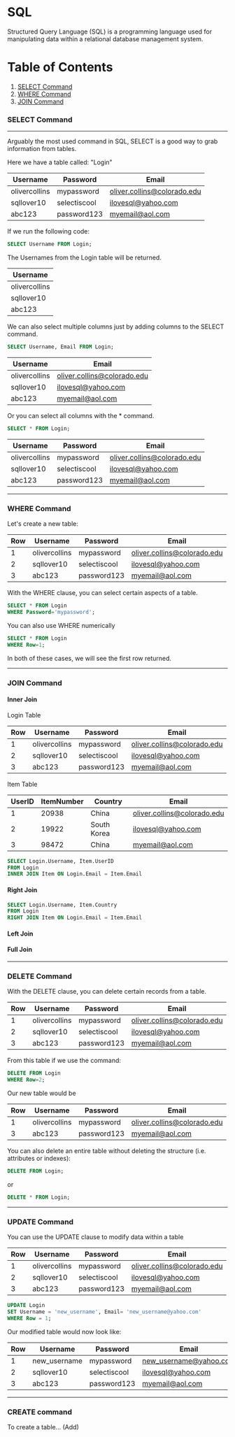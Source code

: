 # SQL

Structured Query Language (SQL) is a programming language used for manipulating data within a relational database management system. 

# Table of Contents
1. [SELECT Command](#SELECT)
2. [WHERE Command](#WHERE)
3. [JOIN Command](#JOIN)

### SELECT Command

---

Arguably the most used command in SQL, SELECT is a good way to grab information from tables.

Here we have a table called: "Login"

| Username      | Password      | Email                       |
| ------------- | ------------- | --------------------------- |
| olivercollins | mypassword    | oliver.collins@colorado.edu |
| sqllover10    | selectiscool  | ilovesql@yahoo.com          |
| abc123        | password123   | myemail@aol.com             |

If we run the following code:

```sql
SELECT Username FROM Login;
```
The Usernames from the Login table will be returned.

| Username      |
| ------------- |
| olivercollins |
| sqllover10    |
| abc123        |

We can also select multiple columns just by adding columns to the SELECT command.

```sql
SELECT Username, Email FROM Login;
```

| Username      | Email                       |
| ------------- | --------------------------- |
| olivercollins | oliver.collins@colorado.edu |
| sqllover10    | ilovesql@yahoo.com          |
| abc123        | myemail@aol.com             |

Or you can select all columns with the * command.

```sql
SELECT * FROM Login;
```

| Username      | Password      | Email                       |
| ------------- | ------------- | --------------------------- |
| olivercollins | mypassword    | oliver.collins@colorado.edu |
| sqllover10    | selectiscool  | ilovesql@yahoo.com          |
| abc123        | password123   | myemail@aol.com             |

---

### WHERE Command

Let's create a new table:

Row | Username      | Password      | Email                       |
--- | ------------- | ------------- | --------------------------- |
1   | olivercollins | mypassword    | oliver.collins@colorado.edu |
2   | sqllover10    | selectiscool  | ilovesql@yahoo.com          |
3   | abc123        | password123   | myemail@aol.com             |


With the WHERE clause, you can select certain aspects of a table.

```sql
SELECT * FROM Login
WHERE Password='mypassword';
```
You can also use WHERE numerically

```sql
SELECT * FROM Login
WHERE Row=1;
```

In both of these cases, we will see the first row returned.

---

### JOIN Command

#### Inner Join

Login Table

Row | Username      | Password      | Email                       |
--- | ------------- | ------------- | --------------------------- |
1   | olivercollins | mypassword    | oliver.collins@colorado.edu |
2   | sqllover10    | selectiscool  | ilovesql@yahoo.com          |
3   | abc123        | password123   | myemail@aol.com             |

Item Table

UserID | ItemNumber    | Country       | Email                       |
---    | ------------- | ------------- | --------------------------- |
1      | 20938         | China         | oliver.collins@colorado.edu |
2      | 19922         | South Korea   | ilovesql@yahoo.com          |
3      | 98472         | China         | myemail@aol.com             |

```sql
SELECT Login.Username, Item.UserID
FROM Login
INNER JOIN Item ON Login.Email = Item.Email
```

#### Right Join

```sql
SELECT Login.Username, Item.Country
FROM Login
RIGHT JOIN Item ON Login.Email = Item.Email
```

#### Left Join

#### Full Join

---

### DELETE Command

With the DELETE clause, you can delete certain records from a table.

Row | Username      | Password      | Email                       |
--- | ------------- | ------------- | --------------------------- |
1   | olivercollins | mypassword    | oliver.collins@colorado.edu |
2   | sqllover10    | selectiscool  | ilovesql@yahoo.com          |
3   | abc123        | password123   | myemail@aol.com             |

From this table if we use the command:

```sql
DELETE FROM Login
WHERE Row=2;
```

Our new table would be

Row | Username      | Password      | Email                       |
--- | ------------- | ------------- | --------------------------- |
1   | olivercollins | mypassword    | oliver.collins@colorado.edu |
3   | abc123        | password123   | myemail@aol.com             |


You can also delete an entire table without deleting the structure (i.e. attributes or indexes):

```sql
DELETE FROM Login;
```

or

```sql
DELETE * FROM Login;
```

---

### UPDATE Command

You can use the UPDATE clause to modify data within a table

Row | Username      | Password      | Email                       |
--- | ------------- | ------------- | --------------------------- |
1   | olivercollins | mypassword    | oliver.collins@colorado.edu |
2   | sqllover10    | selectiscool  | ilovesql@yahoo.com          |
3   | abc123        | password123   | myemail@aol.com             |

```sql
UPDATE Login
SET Username = 'new_username', Email= 'new_username@yahoo.com'
WHERE Row = 1;
```

Our modified table would now look like:

Row | Username      | Password      | Email                       |
--- | ------------- | ------------- | --------------------------- |
1   | new_username  | mypassword    | new_username@yahoo.com      |
2   | sqllover10    | selectiscool  | ilovesql@yahoo.com          |
3   | abc123        | password123   | myemail@aol.com             |

---

### CREATE command

To create a table... (Add)

